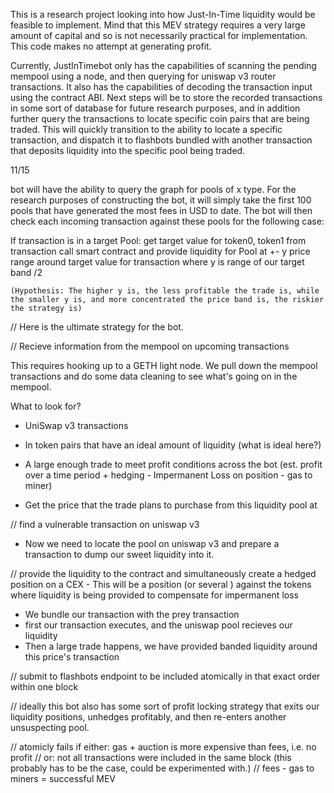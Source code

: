 This is a research project looking into how Just-In-Time liquidity would be feasible to implement. Mind that this MEV strategy requires a very large amount of capital and so is not necessarily practical for implementation. This code makes no attempt at generating profit.


Currently, JustInTimebot only has the capabilities of scanning the pending mempool using a node, and then querying for uniswap v3 router transactions. It also has the capabilities of decoding the transaction input using the contract ABI. Next steps will be to store the recorded transactions in some sort of database for future research purposes, and in addition further query the transactions to locate specific coin pairs that are being traded. This will quickly transition to the ability to locate a specific transaction, and dispatch it to flashbots bundled with another transaction that deposits liquidity into the specific pool being traded. 


11/15


bot will have the ability to query the graph for pools of x type. For the research purposes of constructing the bot, it will simply take the first 100 pools that have generated the most fees in USD to date. The bot will then check each incoming transaction against these pools for the following case:

If transaction is in a target Pool:
    get target value for token0, token1 from transaction 
    call smart contract and provide liquidity for Pool at +- y price range around target value for transaction where y is range of our target band /2

    (Hypothesis: The higher y is, the less profitable the trade is, while the smaller y is, and more concentrated the price band is, the riskier the strategy is)




// Here is the ultimate strategy for the bot.


// Recieve information from the mempool on upcoming transactions

This requires hooking up to a GETH light node. We pull down the mempool transactions and do some data cleaning to see what's going on in the mempool.

What to look for?

- UniSwap v3 transactions
- In token pairs that have an ideal amount of liquidity (what is ideal here?)
- A large enough trade to meet profit conditions across the bot (est. profit over a time period + hedging - Impermanent Loss on position - gas to miner)

- Get the price that the trade plans to purchase from this liquidity pool at

// find a vulnerable transaction on uniswap v3

- Now we need to locate the pool on uniswap v3 and prepare a transaction to dump our sweet liquidity into it.

// provide the liquidity to the contract and simultaneously create a hedged position on a CEX - This will be a position (or several ) against the tokens where liquidity is being provided to compensate for impermanent loss
 
 - We bundle our transaction with the prey transaction
 - first our transaction executes, and the uniswap pool recieves our liquidity
 - Then a large trade happens, we have provided banded liquidity around this price's transaction

// submit to flashbots endpoint to be included atomically in that exact order within one block


// ideally this bot also has some sort of profit locking strategy that exits our liquidity positions, unhedges profitably, and then re-enters another unsuspecting pool.

// atomicly fails if either: gas + auction is more expensive than fees, i.e. no profit
// or: not all transactions were included in the same block (this probably has to be the case, could be experimented with.)
// fees - gas to miners = successful MEV
